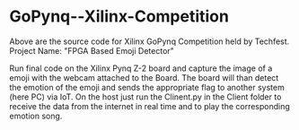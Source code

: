 # GoPynq--Xilinx-Competition

Above are the source code for Xilinx GoPynq Competition held by Techfest. 
Project Name: "FPGA Based Emoji Detector"

Run final code on the Xilinx Pynq Z-2 board and capture the image of a emoji with the webcam attached to the Board. The board will than detect the emotion of the emoji and sends the appropriate flag to another system (here PC) via IoT. 
On the host just run the Clinent.py in the Client folder to receive the data from the internet in real time and to play the corresponding emotion song.
